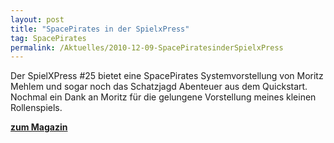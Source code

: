 ```yaml
---
layout: post
title: "SpacePirates in der SpielxPress"
tag: SpacePirates
permalink: /Aktuelles/2010-12-09-SpacePiratesinderSpielxPress
---
```



Der SpielXPress #25 bietet eine SpacePirates Systemvorstellung von Moritz Mehlem und sogar noch das Schatzjagd Abenteuer aus dem Quickstart. Nochmal ein Dank an Moritz für die gelungene Vorstellung meines kleinen Rollenspiels.

<b>[zum Magazin](http:/www.spielxpress.com/.php?mm4=2%2Cegamezin_25%2C1%2C25)</b>


